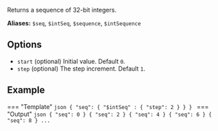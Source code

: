 Returns a sequence of 32-bit integers.

**Aliases:** `$seq`, `$intSeq`, `$sequence`, `$intSequence`

## Options

- `start` (optional) Initial value. Default `0`.
- `step` (optional) The step increment. Default `1`.

## Example

=== "Template"
    ```json
    {
        "seq": {
            "$intSeq" : {
                "step": 2
            }
        }
    }
    ```
=== "Output"
    ```json
    { "seq": 0 }
    { "seq": 2 }
    { "seq": 4 }
    { "seq": 6 }
    { "seq": 8 }
    ...
    ```